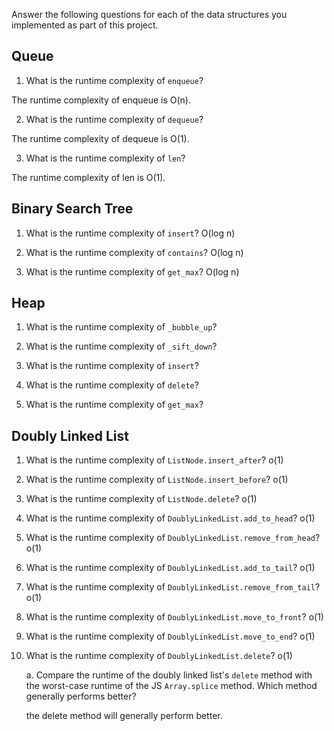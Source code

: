 Answer the following questions for each of the data structures you implemented as part of this project.

## Queue

1. What is the runtime complexity of `enqueue`?

The runtime complexity of enqueue is O(n).

2. What is the runtime complexity of `dequeue`?

The runtime complexity of dequeue is O(1).

3. What is the runtime complexity of `len`?

The runtime complexity of len is O(1).

## Binary Search Tree

1. What is the runtime complexity of `insert`? 
O(log n)

2. What is the runtime complexity of `contains`?
O(log n)

3. What is the runtime complexity of `get_max`? 
O(log n)

## Heap

1. What is the runtime complexity of `_bubble_up`?

2. What is the runtime complexity of `_sift_down`?

3. What is the runtime complexity of `insert`?

4. What is the runtime complexity of `delete`?

5. What is the runtime complexity of `get_max`?

## Doubly Linked List

1. What is the runtime complexity of `ListNode.insert_after`?
o(1)

2. What is the runtime complexity of `ListNode.insert_before`?
o(1)

3. What is the runtime complexity of `ListNode.delete`?
o(1)

4. What is the runtime complexity of `DoublyLinkedList.add_to_head`?
o(1)

5. What is the runtime complexity of `DoublyLinkedList.remove_from_head`?
o(1)

6. What is the runtime complexity of `DoublyLinkedList.add_to_tail`?
o(1)

7. What is the runtime complexity of `DoublyLinkedList.remove_from_tail`?
o(1)

8. What is the runtime complexity of `DoublyLinkedList.move_to_front`?
o(1)

9. What is the runtime complexity of `DoublyLinkedList.move_to_end`?
o(1)

10. What is the runtime complexity of `DoublyLinkedList.delete`?
o(1)

    a. Compare the runtime of the doubly linked list's `delete` method with the worst-case runtime of the JS `Array.splice` method. Which method generally performs better?

    the delete method will generally perform better.